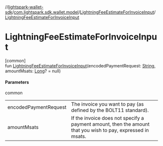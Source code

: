 //[lightspark-wallet-sdk](../../../index.md)/[com.lightspark.sdk.wallet.model](../index.md)/[LightningFeeEstimateForInvoiceInput](index.md)/[LightningFeeEstimateForInvoiceInput](-lightning-fee-estimate-for-invoice-input.md)

# LightningFeeEstimateForInvoiceInput

[common]\
fun [LightningFeeEstimateForInvoiceInput](-lightning-fee-estimate-for-invoice-input.md)(encodedPaymentRequest: [String](https://kotlinlang.org/api/latest/jvm/stdlib/kotlin/-string/index.html), amountMsats: [Long](https://kotlinlang.org/api/latest/jvm/stdlib/kotlin/-long/index.html)? = null)

#### Parameters

common

| | |
|---|---|
| encodedPaymentRequest | The invoice you want to pay (as defined by the BOLT11 standard). |
| amountMsats | If the invoice does not specify a payment amount, then the amount that you wish to pay, expressed in msats. |
